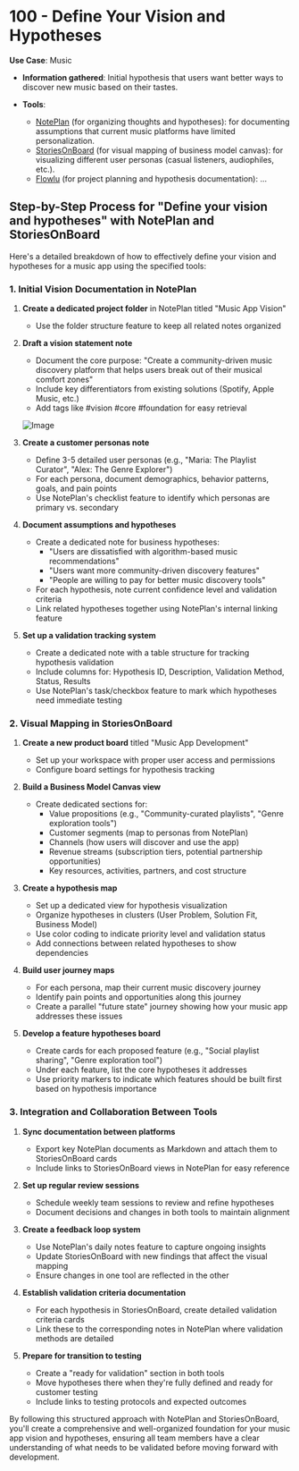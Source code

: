 # 100 - Define Your Vision and Hypotheses

**Use Case**: Music

* **Information gathered**: Initial hypothesis that users want better ways to discover new music based on their tastes.

* **Tools**: 

  - [NotePlan](https://app.noteplan.co/) (for organizing thoughts and hypotheses): for documenting assumptions that current music platforms have limited personalization. 
  - [StoriesOnBoard](https://storiesonboard.com/) (for visual mapping of business model canvas): for visualizing different user personas (casual listeners, audiophiles, etc.).
  - [Flowlu](https://www.flowlu.com/) (for project planning and hypothesis documentation): ...

## Step-by-Step Process for "Define your vision and hypotheses" with NotePlan and StoriesOnBoard

Here's a detailed breakdown of how to effectively define your vision and hypotheses for a music app using the specified tools:

### 1. Initial Vision Documentation in NotePlan

1. **Create a dedicated project folder** in NotePlan titled "Music App Vision"
   - Use the folder structure feature to keep all related notes organized

2. **Draft a vision statement note**
   - Document the core purpose: "Create a community-driven music discovery platform that helps users break out of their musical comfort zones"
   - Include key differentiators from existing solutions (Spotify, Apple Music, etc.)
   - Add tags like #vision #core #foundation for easy retrieval
  
   ![Image](https://github.com/user-attachments/assets/768739d9-bb47-4aef-ad1d-d5183dc2d760)

3. **Create a customer personas note**
   - Define 3-5 detailed user personas (e.g., "Maria: The Playlist Curator", "Alex: The Genre Explorer")
   - For each persona, document demographics, behavior patterns, goals, and pain points
   - Use NotePlan's checklist feature to identify which personas are primary vs. secondary

4. **Document assumptions and hypotheses**
   - Create a dedicated note for business hypotheses:
     * "Users are dissatisfied with algorithm-based music recommendations"
     * "Users want more community-driven discovery features"
     * "People are willing to pay for better music discovery tools"
   - For each hypothesis, note current confidence level and validation criteria
   - Link related hypotheses together using NotePlan's internal linking feature

5. **Set up a validation tracking system**
   - Create a dedicated note with a table structure for tracking hypothesis validation
   - Include columns for: Hypothesis ID, Description, Validation Method, Status, Results
   - Use NotePlan's task/checkbox feature to mark which hypotheses need immediate testing

### 2. Visual Mapping in StoriesOnBoard

1. **Create a new product board** titled "Music App Development"
   - Set up your workspace with proper user access and permissions
   - Configure board settings for hypothesis tracking

2. **Build a Business Model Canvas view**
   - Create dedicated sections for:
     * Value propositions (e.g., "Community-curated playlists", "Genre exploration tools")
     * Customer segments (map to personas from NotePlan)
     * Channels (how users will discover and use the app)
     * Revenue streams (subscription tiers, potential partnership opportunities)
     * Key resources, activities, partners, and cost structure

3. **Create a hypothesis map**
   - Set up a dedicated view for hypothesis visualization
   - Organize hypotheses in clusters (User Problem, Solution Fit, Business Model)
   - Use color coding to indicate priority level and validation status
   - Add connections between related hypotheses to show dependencies

4. **Build user journey maps**
   - For each persona, map their current music discovery journey
   - Identify pain points and opportunities along this journey
   - Create a parallel "future state" journey showing how your music app addresses these issues

5. **Develop a feature hypotheses board**
   - Create cards for each proposed feature (e.g., "Social playlist sharing", "Genre exploration tool")
   - Under each feature, list the core hypotheses it addresses
   - Use priority markers to indicate which features should be built first based on hypothesis importance

### 3. Integration and Collaboration Between Tools

1. **Sync documentation between platforms**
   - Export key NotePlan documents as Markdown and attach them to StoriesOnBoard cards
   - Include links to StoriesOnBoard views in NotePlan for easy reference

2. **Set up regular review sessions**
   - Schedule weekly team sessions to review and refine hypotheses
   - Document decisions and changes in both tools to maintain alignment

3. **Create a feedback loop system**
   - Use NotePlan's daily notes feature to capture ongoing insights
   - Update StoriesOnBoard with new findings that affect the visual mapping
   - Ensure changes in one tool are reflected in the other

4. **Establish validation criteria documentation**
   - For each hypothesis in StoriesOnBoard, create detailed validation criteria cards
   - Link these to the corresponding notes in NotePlan where validation methods are detailed

5. **Prepare for transition to testing**
   - Create a "ready for validation" section in both tools
   - Move hypotheses there when they're fully defined and ready for customer testing
   - Include links to testing protocols and expected outcomes

By following this structured approach with NotePlan and StoriesOnBoard, you'll create a comprehensive and well-organized foundation for your music app vision and hypotheses, ensuring all team members have a clear understanding of what needs to be validated before moving forward with development.
